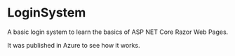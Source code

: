 # LoginSystem
A basic login system to learn the basics of ASP NET Core Razor Web Pages.

It was published in Azure to see how it works.
